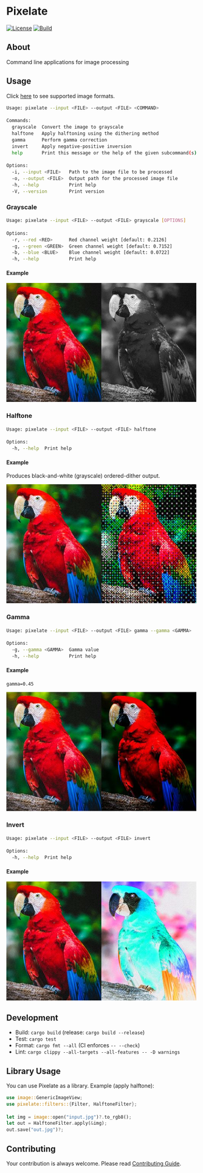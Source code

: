 # Pixelate

[![License](https://img.shields.io/github/license/rmuraix/pixelate)](./LICENSE)
[![Build](https://github.com/rmuraix/pixelate/actions/workflows/build.yml/badge.svg)](https://github.com/rmuraix/pixelate/actions/workflows/build.yml)

## About

Command line applications for image processing

## Usage

Click [here](https://github.com/image-rs/image#supported-image-formats) to see supported image formats.

```bash
Usage: pixelate --input <FILE> --output <FILE> <COMMAND>

Commands:
  grayscale  Convert the image to grayscale
  halftone   Apply halftoning using the dithering method
  gamma      Perform gamma correction
  invert     Apply negative-positive inversion
  help       Print this message or the help of the given subcommand(s)

Options:
  -i, --input <FILE>   Path to the image file to be processed
  -o, --output <FILE>  Output path for the processed image file
  -h, --help           Print help
  -V, --version        Print version
```

### Grayscale

```bash
Usage: pixelate --input <FILE> --output <FILE> grayscale [OPTIONS]

Options:
  -r, --red <RED>      Red channel weight [default: 0.2126]
  -g, --green <GREEN>  Green channel weight [default: 0.7152]
  -b, --blue <BLUE>    Blue channel weight [default: 0.0722]
  -h, --help           Print help
```

#### Example

![Grayscale](./assets/parrot_grayscale.jpg)

### Halftone

```bash
Usage: pixelate --input <FILE> --output <FILE> halftone

Options:
  -h, --help  Print help
```

#### Example

Produces black-and-white (grayscale) ordered-dither output.

![Halftone](./assets/parrot_halftone.jpg)

### Gamma

```bash
Usage: pixelate --input <FILE> --output <FILE> gamma --gamma <GAMMA>

Options:
  -g, --gamma <GAMMA>  Gamma value
  -h, --help           Print help
```

#### Example

`gamma=0.45`

![Gamma](./assets/parrot_gamma.jpg)

### Invert

```bash
Usage: pixelate --input <FILE> --output <FILE> invert

Options:
  -h, --help  Print help
```

#### Example

![Invert](./assets/parrot_invert.jpg)

## Development

- Build: `cargo build` (release: `cargo build --release`)
- Test: `cargo test`
- Format: `cargo fmt --all` (CI enforces `-- --check`)
- Lint: `cargo clippy --all-targets --all-features -- -D warnings`

## Library Usage

You can use Pixelate as a library. Example (apply halftone):

```rust
use image::GenericImageView;
use pixelate::filters::{Filter, HalftoneFilter};

let img = image::open("input.jpg")?.to_rgb8();
let out = HalftoneFilter.apply(&img);
out.save("out.jpg")?;
```

## Contributing

Your contribution is always welcome. Please read [Contributing Guide](https://github.com/rmuraix/.github/blob/main/.github/CONTRIBUTING.md).
